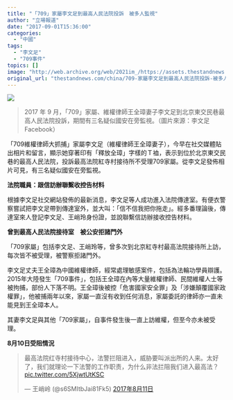 ```yaml
---
title: "「709」家屬李文足到最高人民法院投訴　被多人監視"
author: "立場報道"
date: "2017-09-01T15:36:00"
categories:
  - "中國"
tags:
  - "李文足"
  - "709事件"
topics: []
image: "http://web.archive.org/web/2021im_/https://assets.thestandnews.com/media/photos/LEE_6fYdg.png"
original_url: "thestandnews.com/china/709-家屬李文足到最高人民法院投訴-被多人監視"
---
```

![](http://web.archive.org/web/2021im_/https://assets.thestandnews.com/media/photos/LEE_6fYdg.png)
> 2017 年 9 月，「709」家屬、維權律師王全璋妻子李文足到北京東交民巷最高人民法院投訴，期間有三名疑似國安在旁監視。（圖片來源：李文足 Facebook）

「709維權律師大抓捕」家屬李文足（維權律師王全璋妻子），今早在社交媒體貼出相片和留言，顯示她穿著印有「釋放全璋」字樣的Ｔ裇，表示到位於北京東交民巷的最高人民法院，投訴最高法院紅寺村接待所不受理709家屬。從李文足發佈相片可見，有三名疑似國安在旁監視。

**法院職員：跟信訪辦聯繫收控告材料**

根據李文足社交網站發佈的最新消息，李文足等人成功進入法院傳達室。有便衣警察嘗試把李文足帶到傳達室外，並大叫：「信不信我把你拖走」。經多番理論後，傳達室來人登記李文足、王峭玲身份證，並說聯繫信訪辦接收控告材料。

**曾到最高人民法院接待室　被公安拒諸門外**

「709家屬」包括李文足、王峭玲等，曾多次到北京紅寺村最高法院接待所上訪，每次皆不被受理，被警察拒諸門外。

李文足丈夫王全璋為中國維權律師，經常處理敏感案件，包括為法輪功學員辯護。2015年大陸發生「709事件」，包括王全璋在內等大量維權律師、民間維權人士等被拘捕，部份人下落不明。王全璋後被控「危害國家安全罪」及「涉嫌顛覆國家政權罪」，他被捕兩年以來，家屬一直沒有收到任何消息，家屬委託的律師亦一直未能見到王全璋本人。

其妻李文足與其他「709家屬」，自事件發生後一直上訪維權，但至今亦未被受理。

**8月10日受阻情況**

> 最高法院红寺村接待中心，法警拦阻进入，威胁要叫派出所的人来。太好了，我们就理论一下法警的工作职责，为什么非法拦阻我们进入最高法？ [pic.twitter.com/5XjwtUtKSC](http://web.archive.org/web/20211229132302/https://t.co/5XjwtUtKSC)
> 
> — 王峭岭 (@s6SMItbJai81Fk5) [2017年8月11日](http://web.archive.org/web/20211229132302/https://twitter.com/s6SMItbJai81Fk5/status/895821883429470208)